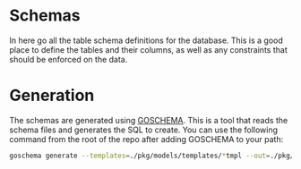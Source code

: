# Schemas

In here go all the table schema definitions for the database. This is a good place to define the tables and their
columns, as well as any constraints that should be enforced on the data.

# Generation

The schemas are generated using [GOSCHEMA](https://github.com/Jacobbrewer1/goschema). This is a tool that reads the
schema files and generates the SQL to create. You can use the following command from the root of the repo after adding
GOSCHEMA to your path:

```bash
goschema generate --templates=./pkg/models/templates/*tmpl --out=./pkg/models --sql=./pkg/models/schemas/*.sql
```
